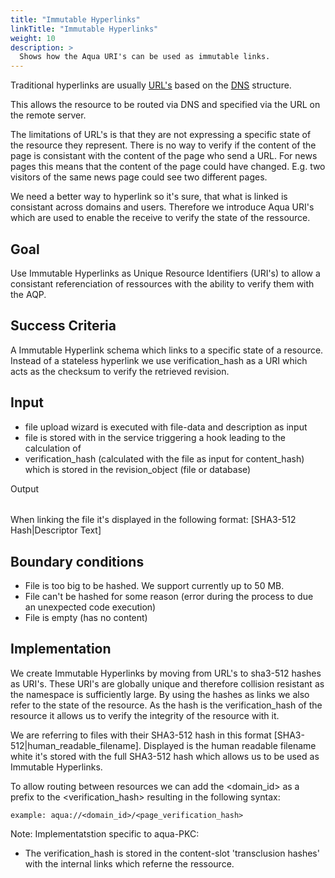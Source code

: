 ```yaml
---
title: "Immutable Hyperlinks"
linkTitle: "Immutable Hyperlinks"
weight: 10
description: >
  Shows how the Aqua URI's can be used as immutable links.
---
```


Traditional hyperlinks are usually
[URL's](https://en.wikipedia.org/wiki/URL) based on the
[DNS](https://en.wikipedia.org/wiki/Domain_Name_System) structure.

This allows the resource to be routed via DNS and specified via the URL
on the remote server.

The limitations of URL's is that they are not expressing a specific
state of the resource they represent. There is no way to verify if the content
of the page is consistant with the content of the page who send a URL.
For news pages this means that the content of the page could have changed. E.g.
two visitors of the same news page could see two different pages.

We need a better way to hyperlink so it's sure, that what is linked
is consistant across domains and users. Therefore we introduce Aqua URI's which are
used to enable the receive to verify the state of the ressource.

Goal
----

Use Immutable Hyperlinks as Unique Resource Identifiers (URI's) to allow
a consistant referenciation of ressources with the ability to verify them with the AQP.

Success Criteria
----------------

A Immutable Hyperlink schema which links to a specific state of a
resource. Instead of a stateless hyperlink we use verification_hash as a
URI which acts as the checksum to verify the retrieved revision.

Input
-----

-   file upload wizard is executed with file-data and description as
    input
-   file is stored with in the service triggering a hook leading to the
    calculation of
-   verification_hash (calculated with the file as input for
    content_hash) which is stored in the revision_object (file or
    database)

Output
######

When linking the file it's displayed in the following format: \[SHA3-512
Hash\|Descriptor Text\]

Boundary conditions
-------------------

-   File is too big to be hashed. We support currently up to 50 MB.
-   File can't be hashed for some reason (error during the process to
    due an unexpected code execution)
-   File is empty (has no content)

Implementation
--------------

We create Immutable Hyperlinks by moving from URL's to sha3-512 hashes as
URI's. These URI's are globally unique and therefore collision resistant
as the namespace is sufficiently large. By using the hashes as links we
also refer to the state of the resource. As the hash is the
verification_hash of the resource it allows us to verify the integrity
of the resource with it.

We are referring to files with their SHA3-512 hash in this format
\[SHA3-512\|human_readable_filename\]. Displayed is the human readable
filename white it's stored with the full SHA3-512 hash which allows us
to be used as Immutable Hyperlinks.

To allow routing between resources we can add the <domain_id> as a
prefix to the <verification_hash> resulting in the following syntax:

`example: aqua://<domain_id>/<page_verification_hash>`

Note: Implementatstion specific to aqua-PKC:
- The verification_hash is stored in the content-slot 'transclusion hashes' with the internal links which referne the ressource.
